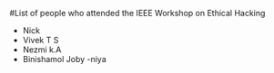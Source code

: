 #List of people who attended the IEEE Workshop on Ethical Hacking

- Nick
- Vivek T S
- Nezmi k.A
- Binishamol Joby
-niya
